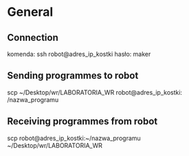 # General
## Connection

komenda: ssh robot@adres_ip_kostki
hasło: maker

## Sending programmes to robot

scp ~/Desktop/wr/LABORATORIA_WR robot@adres_ip_kostki: /nazwa_programu

## Receiving programmes from robot

scp robot@adres_ip_kostki:~/nazwa_programu ~/Desktop/wr/LABORATORIA_WR
